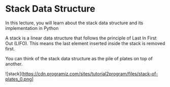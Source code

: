 # Stack Data Structure
In this lecture, you will learn about the stack data structure and its implementation in Python

A stack is a linear data structure that follows the principle of Last In First Out (LIFO). This means the last element inserted inside the stack is removed first.

You can think of the stack data structure as the pile of plates on top of another.

![stack](https://cdn.programiz.com/sites/tutorial2program/files/stack-of-plates_0.png]